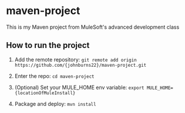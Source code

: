 # maven-project

This is my Maven project from MuleSoft's advanced development class

## How to run the project

1. Add the remote repository: `git remote add origin https://github.com/{johnburns22}/maven-project.git`

2. Enter the repo: `cd maven-project`

3. (Optional) Set your MULE_HOME env variable: `export MULE_HOME={locationOfMuleInstall}`

4. Package and deploy: `mvn install`